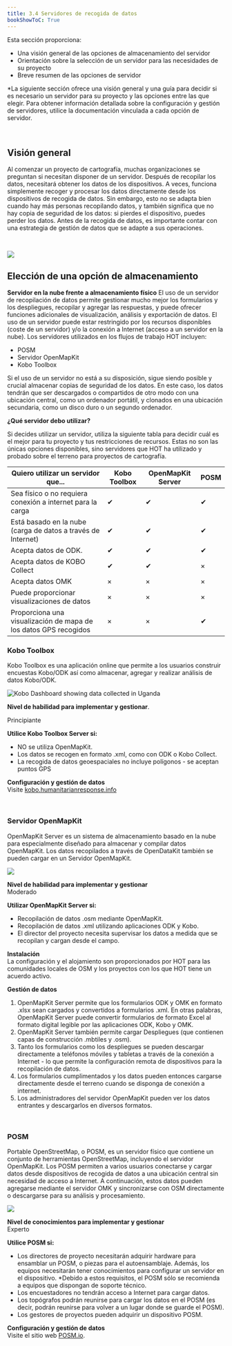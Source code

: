 ```yaml
---
title: 3.4 Servidores de recogida de datos
bookShowToC: True
---
```


Esta sección proporciona:  

* Una visión general de las opciones de almacenamiento del servidor
* Orientación sobre la selección de un servidor para las necesidades de su proyecto 
* Breve resumen de las opciones de servidor

*La siguiente sección ofrece una visión general y una guía para decidir si es necesario un servidor para su proyecto y las opciones entre las que elegir. Para obtener información detallada sobre la configuración y gestión de servidores, utilice la documentación vinculada a cada opción de servidor. 

<br>

## Visión general 
Al comenzar un proyecto de cartografía, muchas organizaciones se preguntan si necesitan disponer de un servidor. Después de recopilar los datos, necesitará obtener los datos de los dispositivos. A veces, funciona simplemente recoger y procesar los datos directamente desde los dispositivos de recogida de datos. Sin embargo, esto no se adapta bien cuando hay más personas recopilando datos, y también significa que no hay copia de seguridad de los datos: si pierdes el dispositivo, puedes perder los datos. Antes de la recogida de datos, es importante contar con una estrategia de gestión de datos que se adapte a sus operaciones. 

<br>

![](/images/management_icon_wide.PNG) 
## Elección de una opción de almacenamiento

**Servidor en la nube frente a almacenamiento físico**
El uso de un servidor de recopilación de datos permite gestionar mucho mejor los formularios y los despliegues, recopilar y agregar las respuestas, y puede ofrecer funciones adicionales de visualización, análisis y exportación de datos. El uso de un servidor puede estar restringido por los recursos disponibles (coste de un servidor) y/o la conexión a Internet (acceso a un servidor en la nube). Los servidores utilizados en los flujos de trabajo HOT incluyen:

* POSM 
* Servidor OpenMapKit
* Kobo Toolbox

Si el uso de un servidor no está a su disposición, sigue siendo posible y crucial almacenar copias de seguridad de los datos. En este caso, los datos tendrán que ser descargados o compartidos de otro modo con una ubicación central, como un ordenador portátil, y clonados en una ubicación secundaria, como un disco duro o un segundo ordenador. 

**¿Qué servidor debo utilizar?**

Si decides utilizar un servidor, utiliza la siguiente tabla para decidir cuál es el mejor para tu proyecto y tus restricciones de recursos. Estas no son las únicas opciones disponibles, sino servidores que HOT ha utilizado y probado sobre el terreno para proyectos de cartografía. 

| Quiero utilizar un servidor que...                           | Kobo Toolbox | OpenMapKit Server | POSM |
|------------------------------------------------|-----|------|-----|
| Sea físico o no requiera conexión a internet para la carga | ✔   | ✔    | ✔   | ×       | ×           | ×         |
| Está basado en la nube (carga de datos a través de Internet)            | ✔   | ✔    | ✔   | ×       | ×           | ×         |
| Acepta datos de ODK.                                    | ✔   | ✔    | ✔   | ✔       | ✔           | ×         |
| Acepta datos de KOBO Collect                 | ✔   | ✔    | ×   | ×       | ✔           | ×         |
| Acepta datos OMK                                 | ×   | ×    | ×   | ×       | ✔           | ✔         |
| Puede proporcionar visualizaciones de datos                          | ×   | ×    | ×   | ×       | ×           | ✔         |
| Proporciona una visualización de mapa de los datos GPS recogidos    | ×   | ×    | ✔   | ✔       | ×           | ×         |


### Kobo Toolbox
Kobo Toolbox es una aplicación online que permite a los usuarios construir encuestas Kobo/ODK así como almacenar, agregar y realizar análisis de datos Kobo/ODK. 

![Kobo Dashboard showing data collected in Uganda](/images/field-mapping-technical-setup/kobo_dashboard.jpeg)

**Nivel de habilidad para implementar y gestionar**.

Principiante

**Utilice Kobo Toolbox Server si:**

* NO se utiliza OpenMapKit. 
* Los datos se recogen en formato .xml, como con ODK o Kobo Collect.
* La recogida de datos geoespaciales no incluye polígonos - se aceptan puntos GPS

**Configuración y gestión de datos** <br>
Visite [kobo.humanitarianresponse.info](https://kobo.humanitarianresponse.info/)

<br>

### Servidor OpenMapKit
OpenMapKit Server es un sistema de almacenamiento basado en la nube para especialmente diseñado para almacenar y compilar datos OpenMapKit. Los datos recopilados a través de OpenDataKit también se pueden cargar en un Servidor OpenMapKit. 

![](/images/field-mapping-technical-setup/omk_server.gif)

**Nivel de habilidad para implementar y gestionar** <br>
Moderado

**Utilizar OpenMapKit Server si:**

* Recopilación de datos .osm mediante OpenMapKit. 
* Recopilación de datos .xml utilizando aplicaciones ODK y Kobo. 
* El director del proyecto necesita supervisar los datos a medida que se recopilan y cargan desde el campo. 

**Instalación** <br>
La configuración y el alojamiento son proporcionados por HOT para las comunidades locales de OSM y los proyectos con los que HOT tiene un acuerdo activo.

**Gestión de datos**

1. OpenMapKit Server permite que los formularios ODK y OMK en formato .xlsx sean cargados y convertidos a formularios .xml. En otras palabras, OpenMapKit Server puede convertir formularios de formato Excel al formato digital legible por las aplicaciones ODK, Kobo y OMK. 
2. OpenMapKit Server también permite cargar Despliegues (que contienen capas de construcción .mbtiles y .osm). 
3. Tanto los formularios como los despliegues se pueden descargar directamente a teléfonos móviles y tabletas a través de la conexión a Internet - lo que permite la configuración remota de dispositivos para la recopilación de datos. 
4. Los formularios cumplimentados y los datos pueden entonces cargarse directamente desde el terreno cuando se disponga de conexión a internet. 
5. Los administradores del servidor OpenMapKit pueden ver los datos entrantes y descargarlos en diversos formatos. 

<br>

### POSM
Portable OpenStreetMap, o POSM, es un servidor físico que contiene un conjunto de herramientas OpenStreetMap, incluyendo el servidor OpenMapKit. Los POSM permiten a varios usuarios conectarse y cargar datos desde dispositivos de recogida de datos a una ubicación central sin necesidad de acceso a Internet. A continuación, estos datos pueden agregarse mediante el servidor OMK y sincronizarse con OSM directamente o descargarse para su análisis y procesamiento.

![](/images/field-mapping-technical-setup/posm_infographic.jpeg)

**Nivel de conocimientos para implementar y gestionar** <br>
Experto

**Utilice POSM si:**

* Los directores de proyecto necesitarán adquirir hardware para ensamblar un POSM, o piezas para el autoensamblaje. Además, los equipos necesitarán tener conocimientos para configurar un servidor en el dispositivo. *Debido a estos requisitos, el POSM sólo se recomienda a equipos que dispongan de soporte técnico.
* Los encuestadores no tendrán acceso a Internet para cargar datos.
* Los topógrafos podrán reunirse para cargar los datos en el POSM (es decir, podrán reunirse para volver a un lugar donde se guarde el POSM).
* Los gestores de proyectos pueden adquirir un dispositivo POSM.

**Configuración y gestión de datos** <br>
Visite el sitio web [POSM.io](http://posm.io/docs/posm/setup/).
